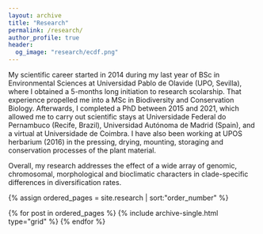 ```yaml
---
layout: archive
title: "Research"
permalink: /research/
author_profile: true
header:
  og_image: "research/ecdf.png"
---
```


My scientific career started in 2014 during my last year of BSc in Environmental Sciences at Universidad Pablo de Olavide (UPO, Sevilla), where I obtained a 5-months long initiation to research scolarship. That experience propelled me into a MSc in Biodiversity and Conservation Biology. Afterwards, I completed a PhD between 2015 and 2021, which allowed me to carry out scientific stays at Universidade Federal do Pernambuco (Recife, Brazil), Universidad Autónoma de Madrid (Spain), and a virtual at Universidade de Coimbra. I have also been working at UPOS herbarium (2016) in the pressing, drying, mounting, storaging and conservation processes of the plant material.

Overall, my research addresses the effect of a wide array of genomic, chromosomal, morphological and bioclimatic characters in clade-specific differences in diversification rates. 

<nbsp>

{% assign ordered_pages = site.research | sort:"order_number" %}

{% for post in ordered_pages %}
  {% include archive-single.html type="grid" %}
{% endfor %}
